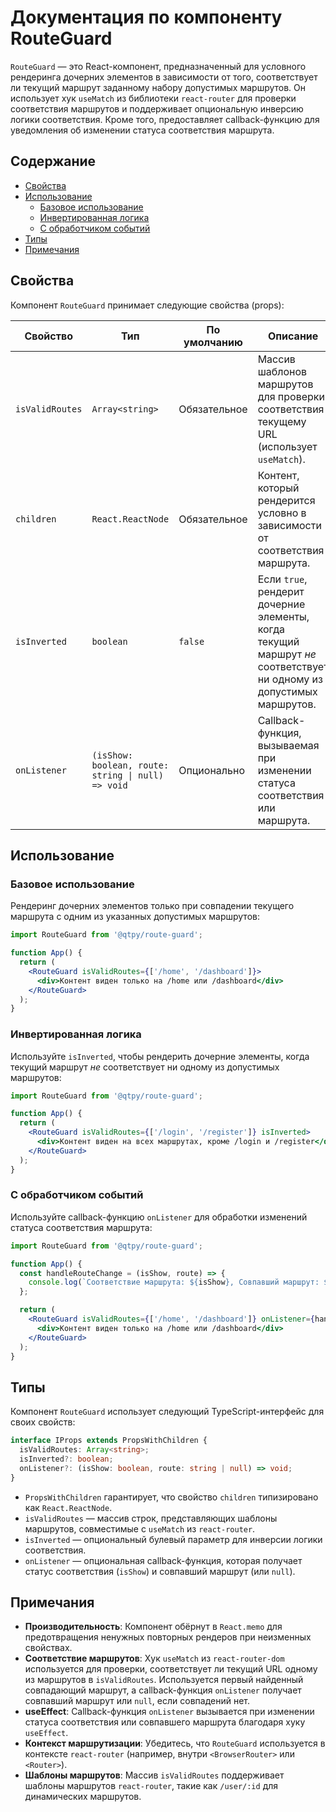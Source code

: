 # Документация по компоненту RouteGuard

`RouteGuard` — это React-компонент, предназначенный для условного рендеринга дочерних элементов в зависимости от того, соответствует ли текущий маршрут заданному набору допустимых маршрутов. Он использует хук `useMatch` из библиотеки `react-router` для проверки соответствия маршрутов и поддерживает опциональную инверсию логики соответствия. Кроме того, предоставляет callback-функцию для уведомления об изменении статуса соответствия маршрута.

## Содержание
- [Свойства](#свойства)
- [Использование](#использование)
  - [Базовое использование](#базовое-использование)
  - [Инвертированная логика](#инвертированная-логика)
  - [С обработчиком событий](#с-обработчиком-событий)
- [Типы](#типы)
- [Примечания](#примечания)


## Свойства

Компонент `RouteGuard` принимает следующие свойства (props):

| Свойство          | Тип                                      | По умолчанию | Описание                                                                 |
|-------------------|------------------------------------------|--------------|--------------------------------------------------------------------------|
| `isValidRoutes`   | `Array<string>`                         | Обязательное | Массив шаблонов маршрутов для проверки соответствия текущему URL (использует `useMatch`). |
| `children`        | `React.ReactNode`                       | Обязательное | Контент, который рендерится условно в зависимости от соответствия маршрута. |
| `isInverted`      | `boolean`                               | `false`      | Если `true`, рендерит дочерние элементы, когда текущий маршрут *не* соответствует ни одному из допустимых маршрутов. |
| `onListener`        | `(isShow: boolean, route: string \| null) => void` | Опционально | Callback-функция, вызываемая при изменении статуса соответствия или маршрута. |

## Использование

### Базовое использование

Рендеринг дочерних элементов только при совпадении текущего маршрута с одним из указанных допустимых маршрутов:

```jsx
import RouteGuard from '@qtpy/route-guard';

function App() {
  return (
    <RouteGuard isValidRoutes={['/home', '/dashboard']}>
      <div>Контент виден только на /home или /dashboard</div>
    </RouteGuard>
  );
}
```

### Инвертированная логика

Используйте `isInverted`, чтобы рендерить дочерние элементы, когда текущий маршрут *не* соответствует ни одному из допустимых маршрутов:

```jsx
import RouteGuard from '@qtpy/route-guard';

function App() {
  return (
    <RouteGuard isValidRoutes={['/login', '/register']} isInverted>
      <div>Контент виден на всех маршрутах, кроме /login и /register</div>
    </RouteGuard>
  );
}
```

### С обработчиком событий

Используйте callback-функцию `onListener` для обработки изменений статуса соответствия маршрута:

```jsx
import RouteGuard from '@qtpy/route-guard';

function App() {
  const handleRouteChange = (isShow, route) => {
    console.log(`Соответствие маршрута: ${isShow}, Совпавший маршрут: ${route}`);
  };

  return (
    <RouteGuard isValidRoutes={['/home', '/dashboard']} onListener={handleRouteChange}>
      <div>Контент виден только на /home или /dashboard</div>
    </RouteGuard>
  );
}
```

## Типы

Компонент `RouteGuard` использует следующий TypeScript-интерфейс для своих свойств:

```typescript
interface IProps extends PropsWithChildren {
  isValidRoutes: Array<string>;
  isInverted?: boolean;
  onListener?: (isShow: boolean, route: string | null) => void;
}
```

- `PropsWithChildren` гарантирует, что свойство `children` типизировано как `React.ReactNode`.
- `isValidRoutes` — массив строк, представляющих шаблоны маршрутов, совместимые с `useMatch` из `react-router`.
- `isInverted` — опциональный булевый параметр для инверсии логики соответствия.
- `onListener` — опциональная callback-функция, которая получает статус соответствия (`isShow`) и совпавший маршрут (или `null`).

## Примечания

- **Производительность**: Компонент обёрнут в `React.memo` для предотвращения ненужных повторных рендеров при неизменных свойствах.
- **Соответствие маршрутов**: Хук `useMatch` из `react-router-dom` используется для проверки, соответствует ли текущий URL одному из маршрутов в `isValidRoutes`. Используется первый найденный совпадающий маршрут, а callback-функция `onListener` получает совпавший маршрут или `null`, если совпадений нет.
- **useEffect**: Callback-функция `onListener` вызывается при изменении статуса соответствия или совпавшего маршрута благодаря хуку `useEffect`.
- **Контекст маршрутизации**: Убедитесь, что `RouteGuard` используется в контексте `react-router` (например, внутри `<BrowserRouter>` или `<Router>`).
- **Шаблоны маршрутов**: Массив `isValidRoutes` поддерживает шаблоны маршрутов `react-router`, такие как `/user/:id` для динамических маршрутов.